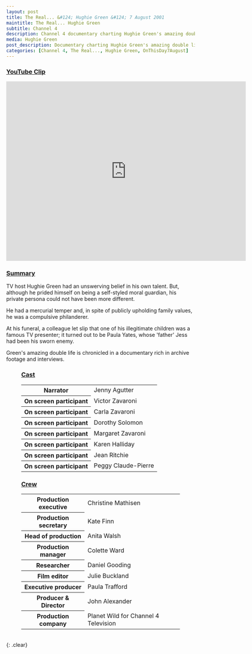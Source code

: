 ```yaml
---
layout: post
title: The Real... &#124; Hughie Green &#124; 7 August 2001
maintitle: The Real... Hughie Green
subtitle: Channel 4
description: Channel 4 documentary charting Hughie Green's amazing double life.
media: Hughie Green
post_description: Documentary charting Hughie Green's amazing double life.
categories: [Channel 4, The Real..., Hughie Green, OnThisDay7August]
---
```


<h3 id="youtube"><a href="#youtube">YouTube Clip</a></h3>
<div class="responsive-video"><iframe width="640px" height="480px" src="https://www.youtube.com/embed/MS2dZ-SplbM?rel=0&amp;showinfo=1" frameborder="0" allowfullscreen=""></iframe></div>

<h3 id="summary"><a href="#summary">Summary</a></h3>
<p>TV host Hughie Green had an unswerving belief in his own talent. But, although he prided himself on being a self-styled moral guardian, his private persona could not have been more different.</p>
<p>He had a mercurial temper and, in spite of publicly upholding family values, he was a compulsive philanderer.</p>
<p>At his funeral, a colleague let slip that one of his illegitimate children was a famous TV presenter; it turned out to be Paula Yates, whose 'father' Jess had been his sworn enemy.</p>
<p>Green's amazing double life is chronicled in a documentary rich in archive footage and interviews.</p>

<figure class="fig1">
<figcaption>
<h3 id="cast"><a href="#cast">Cast</a></h3>
<table>
<tr><th>Narrator</th><td>Jenny Agutter</td></tr>
<tr><th>On screen participant</th><td>Victor Zavaroni</td></tr>
<tr><th>On screen participant</th><td>Carla Zavaroni</td></tr>
<tr><th>On screen participant</th><td>Dorothy Solomon</td></tr>
<tr><th>On screen participant</th><td>Margaret Zavaroni</td></tr>
<tr><th>On screen participant</th><td>Karen Halliday</td></tr>
<tr><th>On screen participant</th><td>Jean Ritchie</td></tr>
<tr><th>On screen participant</th><td>Peggy Claude-Pierre</td></tr>
</table>
</figcaption>
</figure>

<figure class="fig2">
<figcaption>
<h3 id="crew"><a href="#crew">Crew</a></h3>
<table>
<tr><th>Production executive</th><td>Christine Mathisen</td></tr>
<tr><th>Production secretary</th><td>Kate Finn</td></tr>
<tr><th>Head of production</th><td>Anita Walsh</td></tr>
<tr><th>Production manager</th><td>Colette Ward</td></tr>
<tr><th>Researcher</th><td>Daniel Gooding</td></tr>
<tr><th>Film editor</th><td>Julie Buckland</td></tr>
<tr><th>Executive producer</th><td>Paula Trafford</td></tr>
<tr><th>Producer &amp; Director</th><td>John Alexander</td></tr>
<tr><th>Production company</th><td>Planet Wild for Channel 4 Television</td></tr>
</table>
</figcaption>
</figure>

<br />{: .clear}

